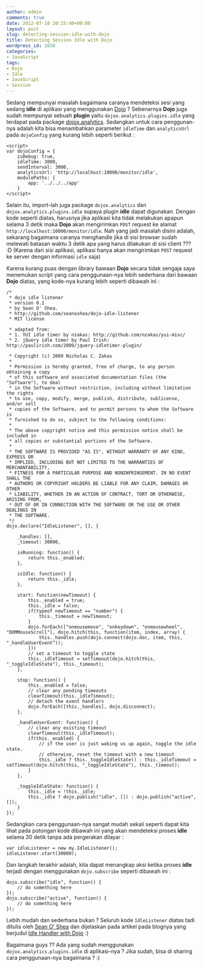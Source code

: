 ```yaml
---
author: admin
comments: true
date: 2012-07-10 20:15:40+00:00
layout: post
slug: detecting-session-idle-with-dojo
title: Detecting Session Idle with Dojo
wordpress_id: 1658
categories:
- JavaScript
tags:
- Dojo
- Idle
- JavaScript
- Session
---
```


Sedang mempunyai masalah bagaimana caranya mendeteksi sesi yang sedang **idle** di aplikasi yang menggunakan [Dojo]() ? Sebenarnya **Dojo** juga sudah mempunyai sebuah **plugin** yaitu `dojox.analytics.plugins.idle` yang terdapat pada package [dojox.analytics](http://dojotoolkit.org/api/). Sedangkan untuk cara penggunan-nya adalah kita bisa menambahkan parameter `idleTime` dan `analyticsUrl` pada `dojoConfig` yang kurang lebih seperti berikut :

    
    
    <script>
    var dojoConfig = {
        isDebug: true,
        idleTime: 3000,
        sendInterval: 3000,
        analyticsUrl: 'http://localhost:10000/monitor/idle',
        modulePaths: {
    		app: '../../../app'
    	}
    </script>
    



Selain itu, import-lah juga package `dojox.analytics` dan `dojox.analytics.plugins.idle` supaya plugin **idle** dapat digunakan. Dengan kode seperti diatas, harusnya jika aplikasi kita tidak melakukan apapun selama 3 detik maka **Dojo** akan mengirimkan `POST` request ke alamat `http://localhost:10000/monitor/idle`. Nah yang jadi masalah disini adalah, sekarang bagaimana caranya menghandle jika di sisi browser sudah melewati batasan waktu 3 detik apa yang harus dilakukan di sisi client ??? :D (Karena dari sisi aplikasi, aplikasi hanya akan mengirimkan `POST` request ke server dengan informasi `idle` saja)
<!-- more -->
Karena kurang puas dengan library bawaan **Dojo** secara tidak sengaja saya menemukan script yang cara penggunaan-nya lebih sederhana dari bawaan **Dojo** diatas, yang kode-nya kurang lebih seperti dibawah ini :


    
    
    /*
     * dojo idle listener
     * version 0.1
     * by Sean O' Shea. 
     * http://github.com/seanoshea/dojo-idle-listener
     * MIT license
     
     * adapted from:
     * 1. YUI idle timer by nzakas: http://github.com/nzakas/yui-misc/
     * 2. jQuery idle timer by Paul Irish: http://paulirish.com/2009/jquery-idletimer-plugin/
     
     * Copyright (c) 2009 Nicholas C. Zakas
     * 
     * Permission is hereby granted, free of charge, to any person obtaining a copy
     * of this software and associated documentation files (the "Software"), to deal
     * in the Software without restriction, including without limitation the rights
     * to use, copy, modify, merge, publish, distribute, sublicense, and/or sell
     * copies of the Software, and to permit persons to whom the Software is
     * furnished to do so, subject to the following conditions:
     * 
     * The above copyright notice and this permission notice shall be included in
     * all copies or substantial portions of the Software.
     * 
     * THE SOFTWARE IS PROVIDED "AS IS", WITHOUT WARRANTY OF ANY KIND, EXPRESS OR
     * IMPLIED, INCLUDING BUT NOT LIMITED TO THE WARRANTIES OF MERCHANTABILITY,
     * FITNESS FOR A PARTICULAR PURPOSE AND NONINFRINGEMENT. IN NO EVENT SHALL THE
     * AUTHORS OR COPYRIGHT HOLDERS BE LIABLE FOR ANY CLAIM, DAMAGES OR OTHER
     * LIABILITY, WHETHER IN AN ACTION OF CONTRACT, TORT OR OTHERWISE, ARISING FROM,
     * OUT OF OR IN CONNECTION WITH THE SOFTWARE OR THE USE OR OTHER DEALINGS IN
     * THE SOFTWARE.
     */
    dojo.declare("IdleListener", [], {
    	
        _handles: [],
        _timeout: 30000,
    	
        isRunning: function() {
            return this._enabled;
        },
    
        isIdle: function() {
        	return this._idle;
        },
    
        start: function(newTimeout) {
        	this._enabled = true;
            this._idle = false;
            if(typeof newTimeout == "number") {
            	this._timeout = newTimeout;
            }
            dojo.forEach(["onmousemove", "onkeydown", "onmousewheel", "DOMMouseScroll"], dojo.hitch(this, function(item, index, array) {
            	this._handles.push(dojo.connect(dojo.doc, item, this, "_handleUserEvent"));
            }))
            // set a timeout to toggle state
            this._idleTimeout = setTimeout(dojo.hitch(this, "_toggleIdleState"), this._timeout);
        },
    
        stop: function() {
        	this._enabled = false;
            // clear any pending timeouts
        	clearTimeout(this._idleTimeout);
            // detach the event handlers
        	dojo.forEach([this._handles], dojo.disconnect);
        },
        
        _handleUserEvent: function() {
        	// clear any existing timeout
        	clearTimeout(this._idleTimeout);
        	if(this._enabled) {
        		// if the user is just waking us up again, toggle the idle state.
        		// otherwise, reset the timeout with a new timeout
        		this._idle ? this._toggleIdleState() : this._idleTimeout = setTimeout(dojo.hitch(this, "_toggleIdleState"), this._timeout);
        	}
        },
     
        _toggleIdleState: function() {
        	this._idle = !this._idle;
        	this._idle ? dojo.publish("idle", []) : dojo.publish("active", []); 
        }
    });
    



Sedangkan cara penggunaan-nya sangat mudah sekali seperti dapat kita lihat pada potongan kode dibawah ini yang akan mendeteksi proses **idle** selama 30 detik tanpa ada pergerakan dilayar :

    
    
    var idleListener = new my.IdleListener();
    idleListener.start(30000);
    



Dan langkah terakhir adalah, kita dapat menangkap aksi ketika proses **idle** terjadi dengan menggunakan `dojo.subscribe` seperti dibawah ini :

    
    
    dojo.subscribe("idle", function() {
        // do something here
    });
    dojo.subscribe("active", function() {
        // do something here
    });
    



Lebih mudah dan sederhana bukan ? Seluruh kode `IdleListener` diatas tadi ditulis oleh [Sean O' Shea](http://whatsthepointeh.blogspot.com/) dan dijelaskan pada artikel pada blognya yang berjudul [Idle Handler with Dojo](http://whatsthepointeh.blogspot.com/2009/06/idle-handler-with-dojo.html) :) 

Bagaimana guys ?? Ada yang sudah menggunakan `dojox.analytics.plugins.idle` di aplikasi-nya ? Jika sudah, bisa di sharing cara penggunaan-nya bagaimana ? :)

